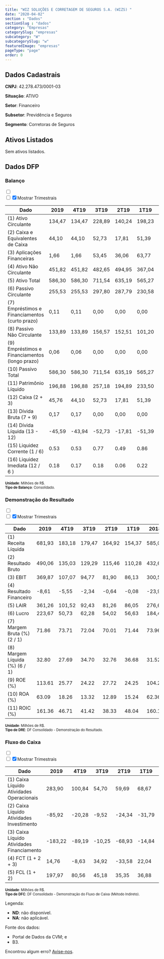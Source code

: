 ```yaml
---  
title: "WIZ SOLUÇÕES E CORRETAGEM DE SEGUROS S.A. (WIZS) "  
date: "2020-04-02"  
section : "Dados"  
sectionSlug : "dados"  
category: "Empresas"  
categorySlug: "empresas"  
subcategory: "W"  
subcategorySlug: "w"  
featuredImage: "empresas"  
pageType: "page"  
order: 0  
---
```



## Dados Cadastrais


**CNPJ**: 42.278.473/0001-03

**Situação**: ATIVO

**Setor**: Financeiro

**Subsetor**: Previdência e Seguros

**Segmento**: Corretoras de Seguros


## Ativos Listados


Sem ativos listados.




## Dados DFP

### Balanço
  
<input type='checkbox' class='toggleCommand' id='toggleBalanco' name='toggleBalanco'>  
<div class='filter-group-balanco'>  
<div class='check_button_balanco'>  
<label for='toggleBalanco'>  
<input type='checkbox' data-filter-col='trimBalanco'><input type='checkbox' data-filter-col='trimBalanco' checked><span>Mostrar Trimestrais</span>  
</label>  
</div>  
</div>  
<div class='overflow balancoTableWrapper'>  
<table class='balancoTable'>  
<thead>  
<tr>  
<th class='dataHeader fixedLeftColumn'>Dado</th>  
<th>2019</th>  
<th class='trimHeader' data-col='trimBalanco'>4T19</th>  
<th class='trimHeader' data-col='trimBalanco'>3T19</th>  
<th class='trimHeader' data-col='trimBalanco'>2T19</th>  
<th class='trimHeader' data-col='trimBalanco'>1T19</th>  
<th>2018</th>  
<th class='trimHeader' data-col='trimBalanco'>4T18</th>  
<th class='trimHeader' data-col='trimBalanco'>3T18</th>  
<th class='trimHeader' data-col='trimBalanco'>2T18</th>  
<th class='trimHeader' data-col='trimBalanco'>1T18</th>  
<th>2017</th>  
<th class='trimHeader' data-col='trimBalanco'>4T17</th>  
<th class='trimHeader' data-col='trimBalanco'>3T17</th>  
<th class='trimHeader' data-col='trimBalanco'>2T17</th>  
<th class='trimHeader' data-col='trimBalanco'>1T17</th>  
<th>2016</th>  
<th class='trimHeader' data-col='trimBalanco'>4T16</th>  
<th class='trimHeader' data-col='trimBalanco'>3T16</th>  
<th class='trimHeader' data-col='trimBalanco'>2T16</th>  
<th class='trimHeader' data-col='trimBalanco'>1T16</th>  
<th>2015</th>  
<th class='trimHeader' data-col='trimBalanco'>4T15</th>  
<th class='trimHeader' data-col='trimBalanco'>3T15</th>  
<th class='trimHeader' data-col='trimBalanco'>2T15</th>  
<th class='trimHeader' data-col='trimBalanco'>1T15</th>  
<th>2014</th>  
<th class='trimHeader' data-col='trimBalanco'>4T14</th>  
<th class='trimHeader' data-col='trimBalanco'>3T14</th>  
<th class='trimHeader' data-col='trimBalanco'>2T14</th>  
<th class='trimHeader' data-col='trimBalanco'>1T14</th>  
<th>2013</th>  
<th class='trimHeader' data-col='trimBalanco'>4T13</th>  
<th class='trimHeader' data-col='trimBalanco'>3T13</th>  
<th class='trimHeader' data-col='trimBalanco'>2T13</th>  
<th class='trimHeader' data-col='trimBalanco'>1T13</th>  
</tr>  
</thead>  
<tbody>  
<tr class='trContaAtivo'>  
<td class='leftAlignCell rowDescription fixedLeftColumn'>(1) Ativo Circulante</td>  
<td>134,47</td>  
<td data-col='trimBalanco' class='trimData'>134,47</td>  
<td data-col='trimBalanco' class='trimData'>228,89</td>  
<td data-col='trimBalanco' class='trimData'>140,24</td>  
<td data-col='trimBalanco' class='trimData'>198,23</td>  
<td>124,54</td>  
<td data-col='trimBalanco' class='trimData'>124,54</td>  
<td data-col='trimBalanco' class='trimData'>85,45</td>  
<td data-col='trimBalanco' class='trimData'>77,40</td>  
<td data-col='trimBalanco' class='trimData'>104,00</td>  
<td>79,93</td>  
<td data-col='trimBalanco' class='trimData'>79,93</td>  
<td data-col='trimBalanco' class='trimData'>95,90</td>  
<td data-col='trimBalanco' class='trimData'>88,59</td>  
<td data-col='trimBalanco' class='trimData'>180,89</td>  
<td>135,18</td>  
<td data-col='trimBalanco' class='trimData'>135,18</td>  
<td data-col='trimBalanco' class='trimData'>139,42</td>  
<td data-col='trimBalanco' class='trimData'>135,18</td>  
<td data-col='trimBalanco' class='trimData'>135,18</td>  
<td>125,34</td>  
<td data-col='trimBalanco' class='trimData'>125,34</td>  
<td data-col='trimBalanco' class='trimData'>133,92</td>  
<td data-col='trimBalanco' class='trimData'>108,31</td>  
<td data-col='trimBalanco' class='trimData'>131,65</td>  
<td>116,31</td>  
<td data-col='trimBalanco' class='trimData'>116,31</td>  
<td data-col='trimBalanco' class='trimData'>116,31</td>  
<td data-col='trimBalanco' class='trimData'>116,31</td>  
<td data-col='trimBalanco' class='trimData'>116,31</td>  
<td>150,15</td>  
<td data-col='trimBalanco' class='trimData'>150,15</td>  
<td data-col='trimBalanco' class='trimData'>ND</td>  
<td data-col='trimBalanco' class='trimData'>ND</td>  
<td data-col='trimBalanco' class='trimData'>ND</td>  
</tr>  
<tr class='trContaAtivo'>  
<td class='leftAlignCell rowDescription fixedLeftColumn'>(2) Caixa e Equivalentes de Caixa</td>  
<td>44,10</td>  
<td data-col='trimBalanco' class='trimData'>44,10</td>  
<td data-col='trimBalanco' class='trimData'>52,73</td>  
<td data-col='trimBalanco' class='trimData'>17,81</td>  
<td data-col='trimBalanco' class='trimData'>51,39</td>  
<td>29,35</td>  
<td data-col='trimBalanco' class='trimData'>29,35</td>  
<td data-col='trimBalanco' class='trimData'>7,06</td>  
<td data-col='trimBalanco' class='trimData'>0,41</td>  
<td data-col='trimBalanco' class='trimData'>0,78</td>  
<td>11,35</td>  
<td data-col='trimBalanco' class='trimData'>11,35</td>  
<td data-col='trimBalanco' class='trimData'>7,11</td>  
<td data-col='trimBalanco' class='trimData'>23,25</td>  
<td data-col='trimBalanco' class='trimData'>6,60</td>  
<td>16,64</td>  
<td data-col='trimBalanco' class='trimData'>16,64</td>  
<td data-col='trimBalanco' class='trimData'>29,73</td>  
<td data-col='trimBalanco' class='trimData'>16,64</td>  
<td data-col='trimBalanco' class='trimData'>16,64</td>  
<td>1,24</td>  
<td data-col='trimBalanco' class='trimData'>1,24</td>  
<td data-col='trimBalanco' class='trimData'>0,33</td>  
<td data-col='trimBalanco' class='trimData'>1,22</td>  
<td data-col='trimBalanco' class='trimData'>7,05</td>  
<td>8,72</td>  
<td data-col='trimBalanco' class='trimData'>8,72</td>  
<td data-col='trimBalanco' class='trimData'>8,72</td>  
<td data-col='trimBalanco' class='trimData'>8,72</td>  
<td data-col='trimBalanco' class='trimData'>8,72</td>  
<td>3,40</td>  
<td data-col='trimBalanco' class='trimData'>3,40</td>  
<td data-col='trimBalanco' class='trimData'>ND</td>  
<td data-col='trimBalanco' class='trimData'>ND</td>  
<td data-col='trimBalanco' class='trimData'>ND</td>  
</tr>  
<tr class='trContaAtivo'>  
<td class='leftAlignCell rowDescription fixedLeftColumn'>(3) Aplicações Financeiras</td>  
<td>1,66</td>  
<td data-col='trimBalanco' class='trimData'>1,66</td>  
<td data-col='trimBalanco' class='trimData'>53,45</td>  
<td data-col='trimBalanco' class='trimData'>36,06</td>  
<td data-col='trimBalanco' class='trimData'>63,77</td>  
<td>23,68</td>  
<td data-col='trimBalanco' class='trimData'>23,68</td>  
<td data-col='trimBalanco' class='trimData'>5,77</td>  
<td data-col='trimBalanco' class='trimData'>12,61</td>  
<td data-col='trimBalanco' class='trimData'>44,77</td>  
<td>18,51</td>  
<td data-col='trimBalanco' class='trimData'>18,51</td>  
<td data-col='trimBalanco' class='trimData'>37,05</td>  
<td data-col='trimBalanco' class='trimData'>15,33</td>  
<td data-col='trimBalanco' class='trimData'>139,28</td>  
<td>89,78</td>  
<td data-col='trimBalanco' class='trimData'>89,78</td>  
<td data-col='trimBalanco' class='trimData'>77,00</td>  
<td data-col='trimBalanco' class='trimData'>89,78</td>  
<td data-col='trimBalanco' class='trimData'>89,78</td>  
<td>99,88</td>  
<td data-col='trimBalanco' class='trimData'>99,88</td>  
<td data-col='trimBalanco' class='trimData'>103,55</td>  
<td data-col='trimBalanco' class='trimData'>82,14</td>  
<td data-col='trimBalanco' class='trimData'>105,26</td>  
<td>88,15</td>  
<td data-col='trimBalanco' class='trimData'>88,15</td>  
<td data-col='trimBalanco' class='trimData'>88,15</td>  
<td data-col='trimBalanco' class='trimData'>88,15</td>  
<td data-col='trimBalanco' class='trimData'>88,15</td>  
<td>135,38</td>  
<td data-col='trimBalanco' class='trimData'>135,38</td>  
<td data-col='trimBalanco' class='trimData'>ND</td>  
<td data-col='trimBalanco' class='trimData'>ND</td>  
<td data-col='trimBalanco' class='trimData'>ND</td>  
</tr>  
<tr class='trContaAtivo'>  
<td class='leftAlignCell rowDescription fixedLeftColumn'>(4) Ativo Não Circulante</td>  
<td>451,82</td>  
<td data-col='trimBalanco' class='trimData'>451,82</td>  
<td data-col='trimBalanco' class='trimData'>482,65</td>  
<td data-col='trimBalanco' class='trimData'>494,95</td>  
<td data-col='trimBalanco' class='trimData'>367,04</td>  
<td>357,49</td>  
<td data-col='trimBalanco' class='trimData'>357,49</td>  
<td data-col='trimBalanco' class='trimData'>530,82</td>  
<td data-col='trimBalanco' class='trimData'>528,79</td>  
<td data-col='trimBalanco' class='trimData'>534,83</td>  
<td>536,18</td>  
<td data-col='trimBalanco' class='trimData'>536,18</td>  
<td data-col='trimBalanco' class='trimData'>539,98</td>  
<td data-col='trimBalanco' class='trimData'>531,67</td>  
<td data-col='trimBalanco' class='trimData'>62,44</td>  
<td>63,83</td>  
<td data-col='trimBalanco' class='trimData'>63,83</td>  
<td data-col='trimBalanco' class='trimData'>62,84</td>  
<td data-col='trimBalanco' class='trimData'>63,83</td>  
<td data-col='trimBalanco' class='trimData'>63,83</td>  
<td>55,17</td>  
<td data-col='trimBalanco' class='trimData'>55,17</td>  
<td data-col='trimBalanco' class='trimData'>50,57</td>  
<td data-col='trimBalanco' class='trimData'>48,18</td>  
<td data-col='trimBalanco' class='trimData'>40,87</td>  
<td>40,87</td>  
<td data-col='trimBalanco' class='trimData'>40,87</td>  
<td data-col='trimBalanco' class='trimData'>40,87</td>  
<td data-col='trimBalanco' class='trimData'>40,87</td>  
<td data-col='trimBalanco' class='trimData'>40,87</td>  
<td>37,34</td>  
<td data-col='trimBalanco' class='trimData'>37,34</td>  
<td data-col='trimBalanco' class='trimData'>ND</td>  
<td data-col='trimBalanco' class='trimData'>ND</td>  
<td data-col='trimBalanco' class='trimData'>ND</td>  
</tr>  
<tr class='trContaAtivo'>  
<td class='leftAlignCell rowDescription fixedLeftColumn'>(5) Ativo Total</td>  
<td>586,30</td>  
<td data-col='trimBalanco' class='trimData'>586,30</td>  
<td data-col='trimBalanco' class='trimData'>711,54</td>  
<td data-col='trimBalanco' class='trimData'>635,19</td>  
<td data-col='trimBalanco' class='trimData'>565,27</td>  
<td>482,03</td>  
<td data-col='trimBalanco' class='trimData'>482,03</td>  
<td data-col='trimBalanco' class='trimData'>616,27</td>  
<td data-col='trimBalanco' class='trimData'>606,19</td>  
<td data-col='trimBalanco' class='trimData'>638,83</td>  
<td>616,11</td>  
<td data-col='trimBalanco' class='trimData'>616,11</td>  
<td data-col='trimBalanco' class='trimData'>635,88</td>  
<td data-col='trimBalanco' class='trimData'>620,26</td>  
<td data-col='trimBalanco' class='trimData'>243,33</td>  
<td>199,01</td>  
<td data-col='trimBalanco' class='trimData'>199,01</td>  
<td data-col='trimBalanco' class='trimData'>202,26</td>  
<td data-col='trimBalanco' class='trimData'>199,01</td>  
<td data-col='trimBalanco' class='trimData'>199,01</td>  
<td>180,52</td>  
<td data-col='trimBalanco' class='trimData'>180,52</td>  
<td data-col='trimBalanco' class='trimData'>184,49</td>  
<td data-col='trimBalanco' class='trimData'>156,49</td>  
<td data-col='trimBalanco' class='trimData'>172,52</td>  
<td>157,18</td>  
<td data-col='trimBalanco' class='trimData'>157,18</td>  
<td data-col='trimBalanco' class='trimData'>157,18</td>  
<td data-col='trimBalanco' class='trimData'>157,18</td>  
<td data-col='trimBalanco' class='trimData'>157,18</td>  
<td>187,48</td>  
<td data-col='trimBalanco' class='trimData'>187,48</td>  
<td data-col='trimBalanco' class='trimData'>ND</td>  
<td data-col='trimBalanco' class='trimData'>ND</td>  
<td data-col='trimBalanco' class='trimData'>ND</td>  
</tr>  
<tr class='trContaPassivo'>  
<td class='leftAlignCell rowDescription fixedLeftColumn'>(6) Passivo Circulante</td>  
<td>255,53</td>  
<td data-col='trimBalanco' class='trimData'>255,53</td>  
<td data-col='trimBalanco' class='trimData'>297,80</td>  
<td data-col='trimBalanco' class='trimData'>287,79</td>  
<td data-col='trimBalanco' class='trimData'>230,58</td>  
<td>205,98</td>  
<td data-col='trimBalanco' class='trimData'>205,98</td>  
<td data-col='trimBalanco' class='trimData'>140,77</td>  
<td data-col='trimBalanco' class='trimData'>192,97</td>  
<td data-col='trimBalanco' class='trimData'>139,52</td>  
<td>146,15</td>  
<td data-col='trimBalanco' class='trimData'>146,15</td>  
<td data-col='trimBalanco' class='trimData'>202,68</td>  
<td data-col='trimBalanco' class='trimData'>140,11</td>  
<td data-col='trimBalanco' class='trimData'>69,97</td>  
<td>67,51</td>  
<td data-col='trimBalanco' class='trimData'>67,51</td>  
<td data-col='trimBalanco' class='trimData'>69,26</td>  
<td data-col='trimBalanco' class='trimData'>67,51</td>  
<td data-col='trimBalanco' class='trimData'>67,51</td>  
<td>39,02</td>  
<td data-col='trimBalanco' class='trimData'>39,02</td>  
<td data-col='trimBalanco' class='trimData'>41,58</td>  
<td data-col='trimBalanco' class='trimData'>40,52</td>  
<td data-col='trimBalanco' class='trimData'>33,99</td>  
<td>31,74</td>  
<td data-col='trimBalanco' class='trimData'>31,73</td>  
<td data-col='trimBalanco' class='trimData'>31,73</td>  
<td data-col='trimBalanco' class='trimData'>31,73</td>  
<td data-col='trimBalanco' class='trimData'>31,73</td>  
<td>29,75</td>  
<td data-col='trimBalanco' class='trimData'>29,75</td>  
<td data-col='trimBalanco' class='trimData'>ND</td>  
<td data-col='trimBalanco' class='trimData'>ND</td>  
<td data-col='trimBalanco' class='trimData'>ND</td>  
</tr>  
<tr class='trContaPassivo'>  
<td class='leftAlignCell rowDescription fixedLeftColumn'>(7) Empréstimos e Financiamentos (curto prazo)</td>  
<td>0,11</td>  
<td data-col='trimBalanco' class='trimData'>0,11</td>  
<td data-col='trimBalanco' class='trimData'>0,00</td>  
<td data-col='trimBalanco' class='trimData'>0,00</td>  
<td data-col='trimBalanco' class='trimData'>0,00</td>  
<td>0,00</td>  
<td data-col='trimBalanco' class='trimData'>0,00</td>  
<td data-col='trimBalanco' class='trimData'>0,00</td>  
<td data-col='trimBalanco' class='trimData'>0,00</td>  
<td data-col='trimBalanco' class='trimData'>0,00</td>  
<td>0,00</td>  
<td data-col='trimBalanco' class='trimData'>0,00</td>  
<td data-col='trimBalanco' class='trimData'>0,04</td>  
<td data-col='trimBalanco' class='trimData'>0,00</td>  
<td data-col='trimBalanco' class='trimData'>0,41</td>  
<td>0,56</td>  
<td data-col='trimBalanco' class='trimData'>0,56</td>  
<td data-col='trimBalanco' class='trimData'>0,95</td>  
<td data-col='trimBalanco' class='trimData'>0,56</td>  
<td data-col='trimBalanco' class='trimData'>0,56</td>  
<td>0,84</td>  
<td data-col='trimBalanco' class='trimData'>0,84</td>  
<td data-col='trimBalanco' class='trimData'>0,19</td>  
<td data-col='trimBalanco' class='trimData'>0,27</td>  
<td data-col='trimBalanco' class='trimData'>0,30</td>  
<td>0,30</td>  
<td data-col='trimBalanco' class='trimData'>0,30</td>  
<td data-col='trimBalanco' class='trimData'>0,30</td>  
<td data-col='trimBalanco' class='trimData'>0,30</td>  
<td data-col='trimBalanco' class='trimData'>0,30</td>  
<td>0,30</td>  
<td data-col='trimBalanco' class='trimData'>0,30</td>  
<td data-col='trimBalanco' class='trimData'>ND</td>  
<td data-col='trimBalanco' class='trimData'>ND</td>  
<td data-col='trimBalanco' class='trimData'>ND</td>  
</tr>  
<tr class='trContaPassivo'>  
<td class='leftAlignCell rowDescription fixedLeftColumn'>(8) Passivo Não Circulante</td>  
<td>133,89</td>  
<td data-col='trimBalanco' class='trimData'>133,89</td>  
<td data-col='trimBalanco' class='trimData'>156,57</td>  
<td data-col='trimBalanco' class='trimData'>152,51</td>  
<td data-col='trimBalanco' class='trimData'>101,20</td>  
<td>99,19</td>  
<td data-col='trimBalanco' class='trimData'>99,19</td>  
<td data-col='trimBalanco' class='trimData'>257,37</td>  
<td data-col='trimBalanco' class='trimData'>247,94</td>  
<td data-col='trimBalanco' class='trimData'>300,18</td>  
<td>302,87</td>  
<td data-col='trimBalanco' class='trimData'>302,87</td>  
<td data-col='trimBalanco' class='trimData'>295,18</td>  
<td data-col='trimBalanco' class='trimData'>347,84</td>  
<td data-col='trimBalanco' class='trimData'>3,76</td>  
<td>9,38</td>  
<td data-col='trimBalanco' class='trimData'>9,38</td>  
<td data-col='trimBalanco' class='trimData'>8,73</td>  
<td data-col='trimBalanco' class='trimData'>9,38</td>  
<td data-col='trimBalanco' class='trimData'>9,38</td>  
<td>24,87</td>  
<td data-col='trimBalanco' class='trimData'>24,87</td>  
<td data-col='trimBalanco' class='trimData'>24,17</td>  
<td data-col='trimBalanco' class='trimData'>24,15</td>  
<td data-col='trimBalanco' class='trimData'>24,39</td>  
<td>26,51</td>  
<td data-col='trimBalanco' class='trimData'>26,52</td>  
<td data-col='trimBalanco' class='trimData'>26,52</td>  
<td data-col='trimBalanco' class='trimData'>26,52</td>  
<td data-col='trimBalanco' class='trimData'>26,52</td>  
<td>25,41</td>  
<td data-col='trimBalanco' class='trimData'>25,41</td>  
<td data-col='trimBalanco' class='trimData'>ND</td>  
<td data-col='trimBalanco' class='trimData'>ND</td>  
<td data-col='trimBalanco' class='trimData'>ND</td>  
</tr>  
<tr class='trContaPassivo'>  
<td class='leftAlignCell rowDescription fixedLeftColumn'>(9) Empréstimos e Financiamentos (longo prazo)</td>  
<td>0,06</td>  
<td data-col='trimBalanco' class='trimData'>0,06</td>  
<td data-col='trimBalanco' class='trimData'>0,00</td>  
<td data-col='trimBalanco' class='trimData'>0,00</td>  
<td data-col='trimBalanco' class='trimData'>0,00</td>  
<td>0,00</td>  
<td data-col='trimBalanco' class='trimData'>0,00</td>  
<td data-col='trimBalanco' class='trimData'>0,00</td>  
<td data-col='trimBalanco' class='trimData'>0,00</td>  
<td data-col='trimBalanco' class='trimData'>0,00</td>  
<td>0,00</td>  
<td data-col='trimBalanco' class='trimData'>0,00</td>  
<td data-col='trimBalanco' class='trimData'>0,00</td>  
<td data-col='trimBalanco' class='trimData'>0,00</td>  
<td data-col='trimBalanco' class='trimData'>0,56</td>  
<td>0,00</td>  
<td data-col='trimBalanco' class='trimData'>0,00</td>  
<td data-col='trimBalanco' class='trimData'>0,00</td>  
<td data-col='trimBalanco' class='trimData'>0,00</td>  
<td data-col='trimBalanco' class='trimData'>0,00</td>  
<td>0,49</td>  
<td data-col='trimBalanco' class='trimData'>0,49</td>  
<td data-col='trimBalanco' class='trimData'>0,00</td>  
<td data-col='trimBalanco' class='trimData'>0,00</td>  
<td data-col='trimBalanco' class='trimData'>0,00</td>  
<td>0,07</td>  
<td data-col='trimBalanco' class='trimData'>0,07</td>  
<td data-col='trimBalanco' class='trimData'>0,07</td>  
<td data-col='trimBalanco' class='trimData'>0,07</td>  
<td data-col='trimBalanco' class='trimData'>0,07</td>  
<td>0,50</td>  
<td data-col='trimBalanco' class='trimData'>0,50</td>  
<td data-col='trimBalanco' class='trimData'>ND</td>  
<td data-col='trimBalanco' class='trimData'>ND</td>  
<td data-col='trimBalanco' class='trimData'>ND</td>  
</tr>  
<tr class='trContaPassivo'>  
<td class='leftAlignCell rowDescription fixedLeftColumn'>(10) Passivo Total</td>  
<td>586,30</td>  
<td data-col='trimBalanco' class='trimData'>586,30</td>  
<td data-col='trimBalanco' class='trimData'>711,54</td>  
<td data-col='trimBalanco' class='trimData'>635,19</td>  
<td data-col='trimBalanco' class='trimData'>565,27</td>  
<td>482,03</td>  
<td data-col='trimBalanco' class='trimData'>482,03</td>  
<td data-col='trimBalanco' class='trimData'>616,27</td>  
<td data-col='trimBalanco' class='trimData'>606,19</td>  
<td data-col='trimBalanco' class='trimData'>638,83</td>  
<td>616,11</td>  
<td data-col='trimBalanco' class='trimData'>616,11</td>  
<td data-col='trimBalanco' class='trimData'>635,88</td>  
<td data-col='trimBalanco' class='trimData'>620,26</td>  
<td data-col='trimBalanco' class='trimData'>243,33</td>  
<td>199,01</td>  
<td data-col='trimBalanco' class='trimData'>199,01</td>  
<td data-col='trimBalanco' class='trimData'>202,26</td>  
<td data-col='trimBalanco' class='trimData'>199,01</td>  
<td data-col='trimBalanco' class='trimData'>199,01</td>  
<td>180,52</td>  
<td data-col='trimBalanco' class='trimData'>180,52</td>  
<td data-col='trimBalanco' class='trimData'>184,49</td>  
<td data-col='trimBalanco' class='trimData'>156,49</td>  
<td data-col='trimBalanco' class='trimData'>172,52</td>  
<td>157,18</td>  
<td data-col='trimBalanco' class='trimData'>157,18</td>  
<td data-col='trimBalanco' class='trimData'>157,18</td>  
<td data-col='trimBalanco' class='trimData'>157,18</td>  
<td data-col='trimBalanco' class='trimData'>157,18</td>  
<td>187,48</td>  
<td data-col='trimBalanco' class='trimData'>187,48</td>  
<td data-col='trimBalanco' class='trimData'>ND</td>  
<td data-col='trimBalanco' class='trimData'>ND</td>  
<td data-col='trimBalanco' class='trimData'>ND</td>  
</tr>  
<tr class='trContaPassivo'>  
<td class='leftAlignCell rowDescription fixedLeftColumn'>(11) Patrimônio Líquido</td>  
<td>196,88</td>  
<td data-col='trimBalanco' class='trimData'>196,88</td>  
<td data-col='trimBalanco' class='trimData'>257,18</td>  
<td data-col='trimBalanco' class='trimData'>194,89</td>  
<td data-col='trimBalanco' class='trimData'>233,50</td>  
<td>176,87</td>  
<td data-col='trimBalanco' class='trimData'>176,87</td>  
<td data-col='trimBalanco' class='trimData'>218,13</td>  
<td data-col='trimBalanco' class='trimData'>165,28</td>  
<td data-col='trimBalanco' class='trimData'>199,12</td>  
<td>167,09</td>  
<td data-col='trimBalanco' class='trimData'>167,09</td>  
<td data-col='trimBalanco' class='trimData'>138,02</td>  
<td data-col='trimBalanco' class='trimData'>132,31</td>  
<td data-col='trimBalanco' class='trimData'>169,60</td>  
<td>122,12</td>  
<td data-col='trimBalanco' class='trimData'>122,12</td>  
<td data-col='trimBalanco' class='trimData'>124,28</td>  
<td data-col='trimBalanco' class='trimData'>122,12</td>  
<td data-col='trimBalanco' class='trimData'>122,12</td>  
<td>116,62</td>  
<td data-col='trimBalanco' class='trimData'>116,62</td>  
<td data-col='trimBalanco' class='trimData'>118,74</td>  
<td data-col='trimBalanco' class='trimData'>91,82</td>  
<td data-col='trimBalanco' class='trimData'>114,14</td>  
<td>98,93</td>  
<td data-col='trimBalanco' class='trimData'>98,93</td>  
<td data-col='trimBalanco' class='trimData'>98,93</td>  
<td data-col='trimBalanco' class='trimData'>98,93</td>  
<td data-col='trimBalanco' class='trimData'>98,93</td>  
<td>132,32</td>  
<td data-col='trimBalanco' class='trimData'>132,32</td>  
<td data-col='trimBalanco' class='trimData'>ND</td>  
<td data-col='trimBalanco' class='trimData'>ND</td>  
<td data-col='trimBalanco' class='trimData'>ND</td>  
</tr>  
<tr>  
<td class='leftAlignCell rowDescription fixedLeftColumn'>(12) Caixa (2 + 3)</td>  
<td class='positiveNumber'>45,76</td>  
<td class='positiveNumber trimData' data-col='trimBalanco'>44,10</td>  
<td class='positiveNumber trimData' data-col='trimBalanco'>52,73</td>  
<td class='positiveNumber trimData' data-col='trimBalanco'>17,81</td>  
<td class='positiveNumber trimData' data-col='trimBalanco'>51,39</td>  
<td class='positiveNumber'>53,02</td>  
<td class='positiveNumber trimData' data-col='trimBalanco'>29,35</td>  
<td class='positiveNumber trimData' data-col='trimBalanco'>7,06</td>  
<td class='positiveNumber trimData' data-col='trimBalanco'>0,41</td>  
<td class='positiveNumber trimData' data-col='trimBalanco'>0,78</td>  
<td class='positiveNumber'>29,86</td>  
<td class='positiveNumber trimData' data-col='trimBalanco'>11,35</td>  
<td class='positiveNumber trimData' data-col='trimBalanco'>7,11</td>  
<td class='positiveNumber trimData' data-col='trimBalanco'>23,25</td>  
<td class='positiveNumber trimData' data-col='trimBalanco'>6,60</td>  
<td class='positiveNumber'>106,42</td>  
<td class='positiveNumber trimData' data-col='trimBalanco'>16,64</td>  
<td class='positiveNumber trimData' data-col='trimBalanco'>29,73</td>  
<td class='positiveNumber trimData' data-col='trimBalanco'>16,64</td>  
<td class='positiveNumber trimData' data-col='trimBalanco'>16,64</td>  
<td class='positiveNumber'>101,12</td>  
<td class='positiveNumber trimData' data-col='trimBalanco'>1,24</td>  
<td class='positiveNumber trimData' data-col='trimBalanco'>0,33</td>  
<td class='positiveNumber trimData' data-col='trimBalanco'>1,22</td>  
<td class='positiveNumber trimData' data-col='trimBalanco'>7,05</td>  
<td class='positiveNumber'>96,87</td>  
<td class='positiveNumber trimData' data-col='trimBalanco'>8,72</td>  
<td class='positiveNumber trimData' data-col='trimBalanco'>8,72</td>  
<td class='positiveNumber trimData' data-col='trimBalanco'>8,72</td>  
<td class='positiveNumber trimData' data-col='trimBalanco'>8,72</td>  
<td class='positiveNumber'>138,78</td>  
<td class='positiveNumber trimData' data-col='trimBalanco'>3,40</td>  
<td data-col='trimBalanco' class='trimData'>ND</td>  
<td data-col='trimBalanco' class='trimData'>ND</td>  
<td data-col='trimBalanco' class='trimData'>ND</td>  
</tr>  
<tr class='trDividaBruta'>  
<td class='leftAlignCell rowDescription fixedLeftColumn'>(13) Dívida Bruta (7 + 9)</td>  
<td class='negativeNumber'>0,17</td>  
<td class='negativeNumber trimData' data-col='trimBalanco'>0,17</td>  
<td class='positiveNumber trimData' data-col='trimBalanco'>0,00</td>  
<td class='positiveNumber trimData' data-col='trimBalanco'>0,00</td>  
<td class='positiveNumber trimData' data-col='trimBalanco'>0,00</td>  
<td class='positiveNumber'>0,00</td>  
<td class='positiveNumber trimData' data-col='trimBalanco'>0,00</td>  
<td class='positiveNumber trimData' data-col='trimBalanco'>0,00</td>  
<td class='positiveNumber trimData' data-col='trimBalanco'>0,00</td>  
<td class='positiveNumber trimData' data-col='trimBalanco'>0,00</td>  
<td class='positiveNumber'>0,00</td>  
<td class='positiveNumber trimData' data-col='trimBalanco'>0,00</td>  
<td class='negativeNumber trimData' data-col='trimBalanco'>0,04</td>  
<td class='positiveNumber trimData' data-col='trimBalanco'>0,00</td>  
<td class='negativeNumber trimData' data-col='trimBalanco'>0,96</td>  
<td class='negativeNumber'>0,56</td>  
<td class='negativeNumber trimData' data-col='trimBalanco'>0,56</td>  
<td class='negativeNumber trimData' data-col='trimBalanco'>0,95</td>  
<td class='negativeNumber trimData' data-col='trimBalanco'>0,56</td>  
<td class='negativeNumber trimData' data-col='trimBalanco'>0,56</td>  
<td class='negativeNumber'>1,33</td>  
<td class='negativeNumber trimData' data-col='trimBalanco'>1,33</td>  
<td class='negativeNumber trimData' data-col='trimBalanco'>0,19</td>  
<td class='negativeNumber trimData' data-col='trimBalanco'>0,27</td>  
<td class='negativeNumber trimData' data-col='trimBalanco'>0,30</td>  
<td class='negativeNumber'>0,38</td>  
<td class='negativeNumber trimData' data-col='trimBalanco'>0,38</td>  
<td class='negativeNumber trimData' data-col='trimBalanco'>0,38</td>  
<td class='negativeNumber trimData' data-col='trimBalanco'>0,38</td>  
<td class='negativeNumber trimData' data-col='trimBalanco'>0,38</td>  
<td class='negativeNumber'>0,80</td>  
<td class='negativeNumber trimData' data-col='trimBalanco'>0,80</td>  
<td data-col='trimBalanco' class='trimData'>ND</td>  
<td data-col='trimBalanco' class='trimData'>ND</td>  
<td data-col='trimBalanco' class='trimData'>ND</td>  
</tr>  
<tr>  
<td class='leftAlignCell rowDescription fixedLeftColumn'>(14) Dívida Líquida  (13 - 12)</td>  
<td class='positiveNumber'>-45,59</td>  
<td class='positiveNumber trimData' data-col='trimBalanco'>-43,94</td>  
<td class='positiveNumber trimData' data-col='trimBalanco'>-52,73</td>  
<td class='positiveNumber trimData' data-col='trimBalanco'>-17,81</td>  
<td class='positiveNumber trimData' data-col='trimBalanco'>-51,39</td>  
<td class='positiveNumber'>-53,02</td>  
<td class='positiveNumber trimData' data-col='trimBalanco'>-29,35</td>  
<td class='positiveNumber trimData' data-col='trimBalanco'>-7,06</td>  
<td class='positiveNumber trimData' data-col='trimBalanco'>-0,41</td>  
<td class='positiveNumber trimData' data-col='trimBalanco'>-0,78</td>  
<td class='positiveNumber'>-29,86</td>  
<td class='positiveNumber trimData' data-col='trimBalanco'>-11,35</td>  
<td class='positiveNumber trimData' data-col='trimBalanco'>-7,06</td>  
<td class='positiveNumber trimData' data-col='trimBalanco'>-23,25</td>  
<td class='positiveNumber trimData' data-col='trimBalanco'>-5,64</td>  
<td class='positiveNumber'>-105,86</td>  
<td class='positiveNumber trimData' data-col='trimBalanco'>-16,09</td>  
<td class='positiveNumber trimData' data-col='trimBalanco'>-28,78</td>  
<td class='positiveNumber trimData' data-col='trimBalanco'>-16,09</td>  
<td class='positiveNumber trimData' data-col='trimBalanco'>-16,09</td>  
<td class='positiveNumber'>-99,79</td>  
<td class='negativeNumber trimData' data-col='trimBalanco'>0,09</td>  
<td class='positiveNumber trimData' data-col='trimBalanco'>-0,15</td>  
<td class='positiveNumber trimData' data-col='trimBalanco'>-0,95</td>  
<td class='positiveNumber trimData' data-col='trimBalanco'>-6,75</td>  
<td class='positiveNumber'>-96,49</td>  
<td class='positiveNumber trimData' data-col='trimBalanco'>-8,35</td>  
<td class='positiveNumber trimData' data-col='trimBalanco'>-8,35</td>  
<td class='positiveNumber trimData' data-col='trimBalanco'>-8,35</td>  
<td class='positiveNumber trimData' data-col='trimBalanco'>-8,35</td>  
<td class='positiveNumber'>-137,97</td>  
<td class='positiveNumber trimData' data-col='trimBalanco'>-2,59</td>  
<td data-col='trimBalanco' class='trimData'>ND</td>  
<td data-col='trimBalanco' class='trimData'>ND</td>  
<td data-col='trimBalanco' class='trimData'>ND</td>  
</tr>  
<tr>  
<td class='leftAlignCell rowDescription fixedLeftColumn'>(15) Liquidez Corrente (1 / 6)</td>  
<td>0.53</td>  
<td data-col='trimBalanco' class='trimData'>0.53</td>  
<td data-col='trimBalanco' class='trimData'>0.77</td>  
<td data-col='trimBalanco' class='trimData'>0.49</td>  
<td data-col='trimBalanco' class='trimData'>0.86</td>  
<td>0.60</td>  
<td data-col='trimBalanco' class='trimData'>0.60</td>  
<td data-col='trimBalanco' class='trimData'>0.61</td>  
<td data-col='trimBalanco' class='trimData'>0.40</td>  
<td data-col='trimBalanco' class='trimData'>0.75</td>  
<td>0.55</td>  
<td data-col='trimBalanco' class='trimData'>0.55</td>  
<td data-col='trimBalanco' class='trimData'>0.47</td>  
<td data-col='trimBalanco' class='trimData'>0.63</td>  
<td data-col='trimBalanco' class='trimData'>2.59</td>  
<td>2.00</td>  
<td data-col='trimBalanco' class='trimData'>2.00</td>  
<td data-col='trimBalanco' class='trimData'>2.01</td>  
<td data-col='trimBalanco' class='trimData'>2.00</td>  
<td data-col='trimBalanco' class='trimData'>2.00</td>  
<td>3.21</td>  
<td data-col='trimBalanco' class='trimData'>3.21</td>  
<td data-col='trimBalanco' class='trimData'>3.22</td>  
<td data-col='trimBalanco' class='trimData'>2.67</td>  
<td data-col='trimBalanco' class='trimData'>3.87</td>  
<td>3.66</td>  
<td data-col='trimBalanco' class='trimData'>3.66</td>  
<td data-col='trimBalanco' class='trimData'>3.66</td>  
<td data-col='trimBalanco' class='trimData'>3.66</td>  
<td data-col='trimBalanco' class='trimData'>3.66</td>  
<td>5.05</td>  
<td data-col='trimBalanco' class='trimData'>5.05</td>  
<td data-col='trimBalanco' class='trimData'>ND</td>  
<td data-col='trimBalanco' class='trimData'>ND</td>  
<td data-col='trimBalanco' class='trimData'>ND</td>  
</tr>  
<tr>  
<td class='leftAlignCell rowDescription fixedLeftColumn'>(16) Liquidez Imediata  (12 / 6 )</td>  
<td>0.18</td>  
<td data-col='trimBalanco' class='trimData'>0.17</td>  
<td data-col='trimBalanco' class='trimData'>0.18</td>  
<td data-col='trimBalanco' class='trimData'>0.06</td>  
<td data-col='trimBalanco' class='trimData'>0.22</td>  
<td>0.26</td>  
<td data-col='trimBalanco' class='trimData'>0.14</td>  
<td data-col='trimBalanco' class='trimData'>0.05</td>  
<td data-col='trimBalanco' class='trimData'>0.00</td>  
<td data-col='trimBalanco' class='trimData'>0.01</td>  
<td>0.20</td>  
<td data-col='trimBalanco' class='trimData'>0.08</td>  
<td data-col='trimBalanco' class='trimData'>0.04</td>  
<td data-col='trimBalanco' class='trimData'>0.17</td>  
<td data-col='trimBalanco' class='trimData'>0.09</td>  
<td>1.58</td>  
<td data-col='trimBalanco' class='trimData'>0.25</td>  
<td data-col='trimBalanco' class='trimData'>0.43</td>  
<td data-col='trimBalanco' class='trimData'>0.25</td>  
<td data-col='trimBalanco' class='trimData'>0.25</td>  
<td>2.59</td>  
<td data-col='trimBalanco' class='trimData'>0.03</td>  
<td data-col='trimBalanco' class='trimData'>0.01</td>  
<td data-col='trimBalanco' class='trimData'>0.03</td>  
<td data-col='trimBalanco' class='trimData'>0.21</td>  
<td>3.05</td>  
<td data-col='trimBalanco' class='trimData'>0.27</td>  
<td data-col='trimBalanco' class='trimData'>0.27</td>  
<td data-col='trimBalanco' class='trimData'>0.27</td>  
<td data-col='trimBalanco' class='trimData'>0.27</td>  
<td>4.67</td>  
<td data-col='trimBalanco' class='trimData'>0.11</td>  
<td data-col='trimBalanco' class='trimData'>ND</td>  
<td data-col='trimBalanco' class='trimData'>ND</td>  
<td data-col='trimBalanco' class='trimData'>ND</td>  
</tr>  
</tbody>  
</table>  
</div>  
<p style='font-size:0.7rem; margin:0px;'><strong>Unidade</strong>: Milhões de R$.</p>  
<p style='font-size:0.7rem; margin:0px;'><strong>Tipo de Balanço</strong>: Consolidado.</p>


### Demonstração do Resultado
  
<input type='checkbox' class='toggleCommand' id='toggleDRE' name='toggleDRE'>  
<div class='filter-group-dre'>  
<div class='check_button_dre'>  
<label for='toggleDRE'>  
<input type='checkbox' data-filter-col='trimDRE'><input type='checkbox' data-filter-col='trimDRE' checked><span>Mostrar Trimestrais</span>  
</label>  
</div>  
</div>  
<div class='overflow balancoTableWrapper'>  
<table class='balancoTable'>  
<thead>  
<tr>  
<th class='dataHeader fixedLeftColumn'>Dado</th>  
<th>2019</th>  
<th class='trimHeader' data-col='trimDRE'>4T19</th>  
<th class='trimHeader' data-col='trimDRE'>3T19</th>  
<th class='trimHeader' data-col='trimDRE'>2T19</th>  
<th class='trimHeader' data-col='trimDRE'>1T19</th>  
<th>2018</th>  
<th class='trimHeader' data-col='trimDRE'>4T18</th>  
<th class='trimHeader' data-col='trimDRE'>3T18</th>  
<th class='trimHeader' data-col='trimDRE'>2T18</th>  
<th class='trimHeader' data-col='trimDRE'>1T18</th>  
<th>2017</th>  
<th class='trimHeader' data-col='trimDRE'>4T17</th>  
<th class='trimHeader' data-col='trimDRE'>3T17</th>  
<th class='trimHeader' data-col='trimDRE'>2T17</th>  
<th class='trimHeader' data-col='trimDRE'>1T17</th>  
<th>2016</th>  
<th class='trimHeader' data-col='trimDRE'>4T16</th>  
<th class='trimHeader' data-col='trimDRE'>3T16</th>  
<th class='trimHeader' data-col='trimDRE'>2T16</th>  
<th class='trimHeader' data-col='trimDRE'>1T16</th>  
<th>2015</th>  
<th class='trimHeader' data-col='trimDRE'>4T15</th>  
<th class='trimHeader' data-col='trimDRE'>3T15</th>  
<th class='trimHeader' data-col='trimDRE'>2T15</th>  
<th class='trimHeader' data-col='trimDRE'>1T15</th>  
<th>2014</th>  
<th class='trimHeader' data-col='trimDRE'>4T14</th>  
<th class='trimHeader' data-col='trimDRE'>3T14</th>  
<th class='trimHeader' data-col='trimDRE'>2T14</th>  
<th class='trimHeader' data-col='trimDRE'>1T14</th>  
<th>2013</th>  
<th class='trimHeader' data-col='trimDRE'>4T13</th>  
<th class='trimHeader' data-col='trimDRE'>3T13</th>  
<th class='trimHeader' data-col='trimDRE'>2T13</th>  
<th class='trimHeader' data-col='trimDRE'>1T13</th>  
</tr>  
</thead>  
<tbody>  
<tr class='trDRE'>  
<td class='leftAlignCell rowDescription fixedLeftColumn'>(1) Receita Líquida</td>  
<td>681,93</td>  
<td data-col='trimDRE' class='trimData' >183,18</td>  
<td data-col='trimDRE' class='trimData' >179,47</td>  
<td data-col='trimDRE' class='trimData' >164,92</td>  
<td data-col='trimDRE' class='trimData' >154,37</td>  
<td>585,00</td>  
<td data-col='trimDRE' class='trimData' >154,17</td>  
<td data-col='trimDRE' class='trimData' >151,60</td>  
<td data-col='trimDRE' class='trimData' >146,15</td>  
<td data-col='trimDRE' class='trimData' >133,08</td>  
<td>529,73</td>  
<td data-col='trimDRE' class='trimData' >134,29</td>  
<td data-col='trimDRE' class='trimData' >141,32</td>  
<td data-col='trimDRE' class='trimData' >131,63</td>  
<td data-col='trimDRE' class='trimData' >122,49</td>  
<td>403,75</td>  
<td data-col='trimDRE' class='trimData' >109,81</td>  
<td data-col='trimDRE' class='trimData' >102,75</td>  
<td data-col='trimDRE' class='trimData' >98,38</td>  
<td data-col='trimDRE' class='trimData' >92,81</td>  
<td>363,80</td>  
<td data-col='trimDRE' class='trimData' >88,94</td>  
<td data-col='trimDRE' class='trimData' >94,58</td>  
<td data-col='trimDRE' class='trimData' >95,29</td>  
<td data-col='trimDRE' class='trimData' >84,99</td>  
<td>274,38</td>  
<td data-col='trimDRE' class='trimData' >84,00</td>  
<td data-col='trimDRE' class='trimData' >71,70</td>  
<td data-col='trimDRE' class='trimData' >63,01</td>  
<td data-col='trimDRE' class='trimData' >55,68</td>  
<td>214,24</td>  
<td data-col='trimDRE' class='trimData' >214,24</td>  
<td data-col='trimDRE' class='trimData'>ND</td>  
<td data-col='trimDRE' class='trimData'>ND</td>  
<td data-col='trimDRE' class='trimData'>ND</td>  
</tr>  
<tr class='trDRE'>  
<td class='leftAlignCell rowDescription fixedLeftColumn'>(2) Resultado Bruto</td>  
<td class='positiveNumberGreen'>490,06</td>  
<td data-col='trimDRE' class='trimData positiveNumberGreen' >135,03</td>  
<td data-col='trimDRE' class='trimData positiveNumberGreen' >129,29</td>  
<td data-col='trimDRE' class='trimData positiveNumberGreen' >115,46</td>  
<td data-col='trimDRE' class='trimData positiveNumberGreen' >110,28</td>  
<td class='positiveNumberGreen'>432,66</td>  
<td data-col='trimDRE' class='trimData positiveNumberGreen' >114,04</td>  
<td data-col='trimDRE' class='trimData positiveNumberGreen' >111,79</td>  
<td data-col='trimDRE' class='trimData positiveNumberGreen' >109,07</td>  
<td data-col='trimDRE' class='trimData positiveNumberGreen' >97,77</td>  
<td class='positiveNumberGreen'>386,51</td>  
<td data-col='trimDRE' class='trimData positiveNumberGreen' >93,01</td>  
<td data-col='trimDRE' class='trimData positiveNumberGreen' >103,62</td>  
<td data-col='trimDRE' class='trimData positiveNumberGreen' >100,28</td>  
<td data-col='trimDRE' class='trimData positiveNumberGreen' >89,59</td>  
<td class='positiveNumberGreen'>275,40</td>  
<td data-col='trimDRE' class='trimData positiveNumberGreen' >76,19</td>  
<td data-col='trimDRE' class='trimData positiveNumberGreen' >70,72</td>  
<td data-col='trimDRE' class='trimData positiveNumberGreen' >67,15</td>  
<td data-col='trimDRE' class='trimData positiveNumberGreen' >61,33</td>  
<td class='positiveNumberGreen'>245,36</td>  
<td data-col='trimDRE' class='trimData positiveNumberGreen' >57,27</td>  
<td data-col='trimDRE' class='trimData positiveNumberGreen' >64,72</td>  
<td data-col='trimDRE' class='trimData positiveNumberGreen' >66,64</td>  
<td data-col='trimDRE' class='trimData positiveNumberGreen' >56,73</td>  
<td class='positiveNumberGreen'>176,01</td>  
<td data-col='trimDRE' class='trimData positiveNumberGreen' >56,00</td>  
<td data-col='trimDRE' class='trimData positiveNumberGreen' >47,31</td>  
<td data-col='trimDRE' class='trimData positiveNumberGreen' >39,50</td>  
<td data-col='trimDRE' class='trimData positiveNumberGreen' >33,20</td>  
<td class='positiveNumberGreen'>134,72</td>  
<td data-col='trimDRE' class='trimData positiveNumberGreen' >134,72</td>  
<td data-col='trimDRE' class='trimData'>ND</td>  
<td data-col='trimDRE' class='trimData'>ND</td>  
<td data-col='trimDRE' class='trimData'>ND</td>  
</tr>  
<tr class='trDRE'>  
<td class='leftAlignCell rowDescription fixedLeftColumn'>(3) EBIT</td>  
<td class='positiveNumberGreen'>369,87</td>  
<td data-col='trimDRE' class='trimData positiveNumberGreen' >107,07</td>  
<td data-col='trimDRE' class='trimData positiveNumberGreen' >94,77</td>  
<td data-col='trimDRE' class='trimData positiveNumberGreen' >81,90</td>  
<td data-col='trimDRE' class='trimData positiveNumberGreen' >86,13</td>  
<td class='positiveNumberGreen'>300,59</td>  
<td data-col='trimDRE' class='trimData positiveNumberGreen' >92,86</td>  
<td data-col='trimDRE' class='trimData positiveNumberGreen' >81,28</td>  
<td data-col='trimDRE' class='trimData positiveNumberGreen' >73,81</td>  
<td data-col='trimDRE' class='trimData positiveNumberGreen' >52,65</td>  
<td class='positiveNumberGreen'>246,88</td>  
<td data-col='trimDRE' class='trimData positiveNumberGreen' >47,65</td>  
<td data-col='trimDRE' class='trimData positiveNumberGreen' >76,38</td>  
<td data-col='trimDRE' class='trimData positiveNumberGreen' >56,63</td>  
<td data-col='trimDRE' class='trimData positiveNumberGreen' >66,22</td>  
<td class='positiveNumberGreen'>205,02</td>  
<td data-col='trimDRE' class='trimData positiveNumberGreen' >49,73</td>  
<td data-col='trimDRE' class='trimData positiveNumberGreen' >54,28</td>  
<td data-col='trimDRE' class='trimData positiveNumberGreen' >53,36</td>  
<td data-col='trimDRE' class='trimData positiveNumberGreen' >47,65</td>  
<td class='positiveNumberGreen'>153,62</td>  
<td data-col='trimDRE' class='trimData positiveNumberGreen' >43,03</td>  
<td data-col='trimDRE' class='trimData positiveNumberGreen' >47,79</td>  
<td data-col='trimDRE' class='trimData positiveNumberGreen' >19,82</td>  
<td data-col='trimDRE' class='trimData positiveNumberGreen' >42,97</td>  
<td class='positiveNumberGreen'>118,31</td>  
<td data-col='trimDRE' class='trimData positiveNumberGreen' >34,20</td>  
<td data-col='trimDRE' class='trimData positiveNumberGreen' >35,15</td>  
<td data-col='trimDRE' class='trimData positiveNumberGreen' >27,34</td>  
<td data-col='trimDRE' class='trimData positiveNumberGreen' >21,62</td>  
<td class='positiveNumberGreen'>89,60</td>  
<td data-col='trimDRE' class='trimData positiveNumberGreen' >89,60</td>  
<td data-col='trimDRE' class='trimData'>ND</td>  
<td data-col='trimDRE' class='trimData'>ND</td>  
<td data-col='trimDRE' class='trimData'>ND</td>  
</tr>  
<tr class='trDRE'>  
<td class='leftAlignCell rowDescription fixedLeftColumn'>(4) Resultado Financeiro</td>  
<td class='negativeNumber'>-8,61</td>  
<td data-col='trimDRE' class='trimData negativeNumber' >-5,55</td>  
<td data-col='trimDRE' class='trimData negativeNumber' >-2,34</td>  
<td data-col='trimDRE' class='trimData negativeNumber' >-0,64</td>  
<td data-col='trimDRE' class='trimData negativeNumber' >-0,08</td>  
<td class='negativeNumber'>-23,91</td>  
<td data-col='trimDRE' class='trimData negativeNumber' >-16,26</td>  
<td data-col='trimDRE' class='trimData negativeNumber' >-2,60</td>  
<td data-col='trimDRE' class='trimData negativeNumber' >-2,71</td>  
<td data-col='trimDRE' class='trimData negativeNumber' >-2,35</td>  
<td class='positiveNumberGreen'>4,23</td>  
<td data-col='trimDRE' class='trimData negativeNumber' >-1,40</td>  
<td data-col='trimDRE' class='trimData negativeNumber' >-1,47</td>  
<td data-col='trimDRE' class='trimData positiveNumberGreen' >2,20</td>  
<td data-col='trimDRE' class='trimData positiveNumberGreen' >4,90</td>  
<td class='positiveNumberGreen'>17,45</td>  
<td data-col='trimDRE' class='trimData positiveNumberGreen' >2,83</td>  
<td data-col='trimDRE' class='trimData positiveNumberGreen' >3,58</td>  
<td data-col='trimDRE' class='trimData positiveNumberGreen' >7,80</td>  
<td data-col='trimDRE' class='trimData positiveNumberGreen' >3,24</td>  
<td class='positiveNumberGreen'>11,36</td>  
<td data-col='trimDRE' class='trimData positiveNumberGreen' >3,47</td>  
<td data-col='trimDRE' class='trimData positiveNumberGreen' >2,59</td>  
<td data-col='trimDRE' class='trimData positiveNumberGreen' >2,69</td>  
<td data-col='trimDRE' class='trimData positiveNumberGreen' >2,61</td>  
<td class='positiveNumberGreen'>11,75</td>  
<td data-col='trimDRE' class='trimData positiveNumberGreen' >3,40</td>  
<td data-col='trimDRE' class='trimData positiveNumberGreen' >3,00</td>  
<td data-col='trimDRE' class='trimData positiveNumberGreen' >2,17</td>  
<td data-col='trimDRE' class='trimData positiveNumberGreen' >3,17</td>  
<td class='positiveNumberGreen'>7,95</td>  
<td data-col='trimDRE' class='trimData positiveNumberGreen' >7,95</td>  
<td data-col='trimDRE' class='trimData'>ND</td>  
<td data-col='trimDRE' class='trimData'>ND</td>  
<td data-col='trimDRE' class='trimData'>ND</td>  
</tr>  
<tr class='trDRE'>  
<td class='leftAlignCell rowDescription fixedLeftColumn'>(5) LAIR</td>  
<td class='positiveNumberGreen'>361,26</td>  
<td data-col='trimDRE' class='trimData positiveNumberGreen' >101,52</td>  
<td data-col='trimDRE' class='trimData positiveNumberGreen' >92,43</td>  
<td data-col='trimDRE' class='trimData positiveNumberGreen' >81,26</td>  
<td data-col='trimDRE' class='trimData positiveNumberGreen' >86,05</td>  
<td class='positiveNumberGreen'>276,67</td>  
<td data-col='trimDRE' class='trimData positiveNumberGreen' >76,60</td>  
<td data-col='trimDRE' class='trimData positiveNumberGreen' >78,68</td>  
<td data-col='trimDRE' class='trimData positiveNumberGreen' >71,10</td>  
<td data-col='trimDRE' class='trimData positiveNumberGreen' >50,30</td>  
<td class='positiveNumberGreen'>251,10</td>  
<td data-col='trimDRE' class='trimData positiveNumberGreen' >46,26</td>  
<td data-col='trimDRE' class='trimData positiveNumberGreen' >74,91</td>  
<td data-col='trimDRE' class='trimData positiveNumberGreen' >58,82</td>  
<td data-col='trimDRE' class='trimData positiveNumberGreen' >71,12</td>  
<td class='positiveNumberGreen'>222,48</td>  
<td data-col='trimDRE' class='trimData positiveNumberGreen' >52,56</td>  
<td data-col='trimDRE' class='trimData positiveNumberGreen' >57,87</td>  
<td data-col='trimDRE' class='trimData positiveNumberGreen' >61,16</td>  
<td data-col='trimDRE' class='trimData positiveNumberGreen' >50,89</td>  
<td class='positiveNumberGreen'>164,97</td>  
<td data-col='trimDRE' class='trimData positiveNumberGreen' >46,50</td>  
<td data-col='trimDRE' class='trimData positiveNumberGreen' >50,38</td>  
<td data-col='trimDRE' class='trimData positiveNumberGreen' >22,51</td>  
<td data-col='trimDRE' class='trimData positiveNumberGreen' >45,59</td>  
<td class='positiveNumberGreen'>130,06</td>  
<td data-col='trimDRE' class='trimData positiveNumberGreen' >37,60</td>  
<td data-col='trimDRE' class='trimData positiveNumberGreen' >38,16</td>  
<td data-col='trimDRE' class='trimData positiveNumberGreen' >29,51</td>  
<td data-col='trimDRE' class='trimData positiveNumberGreen' >24,79</td>  
<td class='positiveNumberGreen'>97,55</td>  
<td data-col='trimDRE' class='trimData positiveNumberGreen' >97,55</td>  
<td data-col='trimDRE' class='trimData'>ND</td>  
<td data-col='trimDRE' class='trimData'>ND</td>  
<td data-col='trimDRE' class='trimData'>ND</td>  
</tr>  
<tr class='trDRE'>  
<td class='leftAlignCell rowDescription fixedLeftColumn'>(6) Lucro</td>  
<td class='positiveNumberGreen'>223,67</td>  
<td data-col='trimDRE' class='trimData positiveNumberGreen' >50,73</td>  
<td data-col='trimDRE' class='trimData positiveNumberGreen' >62,28</td>  
<td data-col='trimDRE' class='trimData positiveNumberGreen' >54,02</td>  
<td data-col='trimDRE' class='trimData positiveNumberGreen' >56,63</td>  
<td class='positiveNumberGreen'>184,40</td>  
<td data-col='trimDRE' class='trimData positiveNumberGreen' >49,55</td>  
<td data-col='trimDRE' class='trimData positiveNumberGreen' >54,23</td>  
<td data-col='trimDRE' class='trimData positiveNumberGreen' >48,58</td>  
<td data-col='trimDRE' class='trimData positiveNumberGreen' >32,03</td>  
<td class='positiveNumberGreen'>163,36</td>  
<td data-col='trimDRE' class='trimData positiveNumberGreen' >32,07</td>  
<td data-col='trimDRE' class='trimData positiveNumberGreen' >51,04</td>  
<td data-col='trimDRE' class='trimData positiveNumberGreen' >32,77</td>  
<td data-col='trimDRE' class='trimData positiveNumberGreen' >47,48</td>  
<td class='positiveNumberGreen'>148,21</td>  
<td data-col='trimDRE' class='trimData positiveNumberGreen' >35,56</td>  
<td data-col='trimDRE' class='trimData positiveNumberGreen' >38,52</td>  
<td data-col='trimDRE' class='trimData positiveNumberGreen' >40,19</td>  
<td data-col='trimDRE' class='trimData positiveNumberGreen' >33,95</td>  
<td class='positiveNumberGreen'>99,79</td>  
<td data-col='trimDRE' class='trimData positiveNumberGreen' >30,79</td>  
<td data-col='trimDRE' class='trimData positiveNumberGreen' >33,01</td>  
<td data-col='trimDRE' class='trimData positiveNumberGreen' >5,72</td>  
<td data-col='trimDRE' class='trimData positiveNumberGreen' >30,28</td>  
<td class='positiveNumberGreen'>85,06</td>  
<td data-col='trimDRE' class='trimData positiveNumberGreen' >23,89</td>  
<td data-col='trimDRE' class='trimData positiveNumberGreen' >25,51</td>  
<td data-col='trimDRE' class='trimData positiveNumberGreen' >19,29</td>  
<td data-col='trimDRE' class='trimData positiveNumberGreen' >16,37</td>  
<td class='positiveNumberGreen'>62,83</td>  
<td data-col='trimDRE' class='trimData positiveNumberGreen' >62,83</td>  
<td data-col='trimDRE' class='trimData'>ND</td>  
<td data-col='trimDRE' class='trimData'>ND</td>  
<td data-col='trimDRE' class='trimData'>ND</td>  
</tr>  
<tr class='trDREMargem'>  
<td class='leftAlignCell rowDescription fixedLeftColumn'>(7) Margem Bruta (%) (2 / 1)</td>  
<td>71.86</td>  
<td data-col='trimDRE' class='trimData'>73.71</td>  
<td data-col='trimDRE' class='trimData'>72.04</td>  
<td data-col='trimDRE' class='trimData'>70.01</td>  
<td data-col='trimDRE' class='trimData'>71.44</td>  
<td>73.96</td>  
<td data-col='trimDRE' class='trimData'>73.97</td>  
<td data-col='trimDRE' class='trimData'>73.74</td>  
<td data-col='trimDRE' class='trimData'>74.62</td>  
<td data-col='trimDRE' class='trimData'>73.46</td>  
<td>72.96</td>  
<td data-col='trimDRE' class='trimData'>69.27</td>  
<td data-col='trimDRE' class='trimData'>73.33</td>  
<td data-col='trimDRE' class='trimData'>76.19</td>  
<td data-col='trimDRE' class='trimData'>73.14</td>  
<td>68.21</td>  
<td data-col='trimDRE' class='trimData'>69.39</td>  
<td data-col='trimDRE' class='trimData'>68.83</td>  
<td data-col='trimDRE' class='trimData'>68.26</td>  
<td data-col='trimDRE' class='trimData'>66.08</td>  
<td>67.44</td>  
<td data-col='trimDRE' class='trimData'>64.39</td>  
<td data-col='trimDRE' class='trimData'>68.43</td>  
<td data-col='trimDRE' class='trimData'>69.94</td>  
<td data-col='trimDRE' class='trimData'>66.75</td>  
<td>64.15</td>  
<td data-col='trimDRE' class='trimData'>66.67</td>  
<td data-col='trimDRE' class='trimData'>65.99</td>  
<td data-col='trimDRE' class='trimData'>62.69</td>  
<td data-col='trimDRE' class='trimData'>59.62</td>  
<td>62.88</td>  
<td data-col='trimDRE' class='trimData'>62.88</td>  
<td data-col='trimDRE' class='trimData'>ND</td>  
<td data-col='trimDRE' class='trimData'>ND</td>  
<td data-col='trimDRE' class='trimData'>ND</td>  
</tr>  
<tr class='trDREMargem'>  
<td class='leftAlignCell rowDescription fixedLeftColumn'>(8) Margem Líquida (%) (6 / 1)</td>  
<td>32.80</td>  
<td data-col='trimDRE' class='trimData'>27.69</td>  
<td data-col='trimDRE' class='trimData'>34.70</td>  
<td data-col='trimDRE' class='trimData'>32.76</td>  
<td data-col='trimDRE' class='trimData'>36.68</td>  
<td>31.52</td>  
<td data-col='trimDRE' class='trimData'>32.14</td>  
<td data-col='trimDRE' class='trimData'>35.77</td>  
<td data-col='trimDRE' class='trimData'>33.24</td>  
<td data-col='trimDRE' class='trimData'>24.07</td>  
<td>30.84</td>  
<td data-col='trimDRE' class='trimData'>23.88</td>  
<td data-col='trimDRE' class='trimData'>36.12</td>  
<td data-col='trimDRE' class='trimData'>24.89</td>  
<td data-col='trimDRE' class='trimData'>38.77</td>  
<td>36.71</td>  
<td data-col='trimDRE' class='trimData'>32.38</td>  
<td data-col='trimDRE' class='trimData'>37.48</td>  
<td data-col='trimDRE' class='trimData'>40.85</td>  
<td data-col='trimDRE' class='trimData'>36.58</td>  
<td>27.43</td>  
<td data-col='trimDRE' class='trimData'>34.62</td>  
<td data-col='trimDRE' class='trimData'>34.90</td>  
<td data-col='trimDRE' class='trimData'>6.00</td>  
<td data-col='trimDRE' class='trimData'>35.62</td>  
<td>31.00</td>  
<td data-col='trimDRE' class='trimData'>28.44</td>  
<td data-col='trimDRE' class='trimData'>35.58</td>  
<td data-col='trimDRE' class='trimData'>30.61</td>  
<td data-col='trimDRE' class='trimData'>29.39</td>  
<td>29.32</td>  
<td data-col='trimDRE' class='trimData'>29.32</td>  
<td data-col='trimDRE' class='trimData'>ND</td>  
<td data-col='trimDRE' class='trimData'>ND</td>  
<td data-col='trimDRE' class='trimData'>ND</td>  
</tr>  
<tr>  
<td class='leftAlignCell rowDescription fixedLeftColumn'>(9) ROE (%)</td>  
<td>113.61</td>  
<td data-col='trimDRE' class='trimData'>25.77</td>  
<td data-col='trimDRE' class='trimData'>24.22</td>  
<td data-col='trimDRE' class='trimData'>27.72</td>  
<td data-col='trimDRE' class='trimData'>24.25</td>  
<td>104.26</td>  
<td data-col='trimDRE' class='trimData'>28.02</td>  
<td data-col='trimDRE' class='trimData'>24.86</td>  
<td data-col='trimDRE' class='trimData'>29.39</td>  
<td data-col='trimDRE' class='trimData'>16.09</td>  
<td>97.77</td>  
<td data-col='trimDRE' class='trimData'>19.19</td>  
<td data-col='trimDRE' class='trimData'>36.98</td>  
<td data-col='trimDRE' class='trimData'>24.76</td>  
<td data-col='trimDRE' class='trimData'>28.00</td>  
<td>121.36</td>  
<td data-col='trimDRE' class='trimData'>29.12</td>  
<td data-col='trimDRE' class='trimData'>30.99</td>  
<td data-col='trimDRE' class='trimData'>32.91</td>  
<td data-col='trimDRE' class='trimData'>27.80</td>  
<td>85.57</td>  
<td data-col='trimDRE' class='trimData'>26.40</td>  
<td data-col='trimDRE' class='trimData'>27.80</td>  
<td data-col='trimDRE' class='trimData'>6.23</td>  
<td data-col='trimDRE' class='trimData'>26.53</td>  
<td>85.98</td>  
<td data-col='trimDRE' class='trimData'>24.15</td>  
<td data-col='trimDRE' class='trimData'>25.79</td>  
<td data-col='trimDRE' class='trimData'>19.50</td>  
<td data-col='trimDRE' class='trimData'>16.54</td>  
<td>47.48</td>  
<td data-col='trimDRE' class='trimData'>47.48</td>  
<td data-col='trimDRE' class='trimData'>ND</td>  
<td data-col='trimDRE' class='trimData'>ND</td>  
<td data-col='trimDRE' class='trimData'>ND</td>  
</tr>  
<tr>  
<td class='leftAlignCell rowDescription fixedLeftColumn'>(10) ROA (%)</td>  
<td>63.09</td>  
<td data-col='trimDRE' class='trimData'>18.26</td>  
<td data-col='trimDRE' class='trimData'>13.32</td>  
<td data-col='trimDRE' class='trimData'>12.89</td>  
<td data-col='trimDRE' class='trimData'>15.24</td>  
<td>62.36</td>  
<td data-col='trimDRE' class='trimData'>19.26</td>  
<td data-col='trimDRE' class='trimData'>13.19</td>  
<td data-col='trimDRE' class='trimData'>12.18</td>  
<td data-col='trimDRE' class='trimData'>8.24</td>  
<td>40.07</td>  
<td data-col='trimDRE' class='trimData'>7.73</td>  
<td data-col='trimDRE' class='trimData'>12.01</td>  
<td data-col='trimDRE' class='trimData'>9.13</td>  
<td data-col='trimDRE' class='trimData'>27.21</td>  
<td>103.02</td>  
<td data-col='trimDRE' class='trimData'>24.99</td>  
<td data-col='trimDRE' class='trimData'>26.84</td>  
<td data-col='trimDRE' class='trimData'>26.81</td>  
<td data-col='trimDRE' class='trimData'>23.94</td>  
<td>85.10</td>  
<td data-col='trimDRE' class='trimData'>23.84</td>  
<td data-col='trimDRE' class='trimData'>25.91</td>  
<td data-col='trimDRE' class='trimData'>12.67</td>  
<td data-col='trimDRE' class='trimData'>24.91</td>  
<td>75.27</td>  
<td data-col='trimDRE' class='trimData'>21.76</td>  
<td data-col='trimDRE' class='trimData'>22.36</td>  
<td data-col='trimDRE' class='trimData'>17.39</td>  
<td data-col='trimDRE' class='trimData'>13.75</td>  
<td>47.79</td>  
<td data-col='trimDRE' class='trimData'>47.79</td>  
<td data-col='trimDRE' class='trimData'>ND</td>  
<td data-col='trimDRE' class='trimData'>ND</td>  
<td data-col='trimDRE' class='trimData'>ND</td>  
</tr>  
<tr>  
<td class='leftAlignCell rowDescription fixedLeftColumn'>(11) ROIC (%)</td>  
<td>161.36</td>  
<td data-col='trimDRE' class='trimData'>46.71</td>  
<td data-col='trimDRE' class='trimData'>41.42</td>  
<td data-col='trimDRE' class='trimData'>38.33</td>  
<td data-col='trimDRE' class='trimData'>48.04</td>  
<td>160.19</td>  
<td data-col='trimDRE' class='trimData'>49.49</td>  
<td data-col='trimDRE' class='trimData'>26.13</td>  
<td data-col='trimDRE' class='trimData'>31.99</td>  
<td data-col='trimDRE' class='trimData'>22.63</td>  
<td>118.73</td>  
<td data-col='trimDRE' class='trimData'>22.92</td>  
<td data-col='trimDRE' class='trimData'>53.68</td>  
<td data-col='trimDRE' class='trimData'>39.87</td>  
<td data-col='trimDRE' class='trimData'>177.04</td>  
<td>832.45</td>  
<td data-col='trimDRE' class='trimData'>201.93</td>  
<td data-col='trimDRE' class='trimData'>193.76</td>  
<td data-col='trimDRE' class='trimData'>216.64</td>  
<td data-col='trimDRE' class='trimData'>193.46</td>  
<td>602.43</td>  
<td data-col='trimDRE' class='trimData'>168.76</td>  
<td data-col='trimDRE' class='trimData'>209.64</td>  
<td data-col='trimDRE' class='trimData'>149.89</td>  
<td data-col='trimDRE' class='trimData'>1331.53</td>  
<td>3207.94</td>  
<td data-col='trimDRE' class='trimData'>927.36</td>  
<td data-col='trimDRE' class='trimData'>953.15</td>  
<td data-col='trimDRE' class='trimData'>741.24</td>  
<td data-col='trimDRE' class='trimData'>586.19</td>  
<td>-1047.04</td>  
<td data-col='trimDRE' class='trimData'>-1047.04</td>  
<td data-col='trimDRE' class='trimData'>ND</td>  
<td data-col='trimDRE' class='trimData'>ND</td>  
<td data-col='trimDRE' class='trimData'>ND</td>  
</tr>  
</tbody>  
</table>  
</div>  
<p style='font-size:0.7rem; margin:0px;'><strong>Unidade</strong>: Milhões de R$.</p>  
<p style='font-size:0.7rem; margin:0px;'><strong>Tipo de DRE</strong>: DF Consolidado - Demonstração do Resultado.</p>


### Fluxo do Caixa
  
<input type='checkbox' class='toggleCommand' id='toggleDFC' name='toggleDFC'>  
<div class='filter-group-dfc'>  
<div class='check_button_dfc'>  
<label for='toggleDFC'>  
<input type='checkbox' data-filter-col='trimDFC'><input type='checkbox' data-filter-col='trimDFC' checked><span>Mostrar Trimestrais</span>  
</label>  
</div>  
</div>  
<div class='overflow balancoTableWrapper'>  
<table class='balancoTable'>  
<thead>  
<tr>  
<th class='dataHeader fixedLeftColumn'>Dado</th>  
<th>2019</th>  
<th class='trimHeader' data-col='trimDFC'>4T19</th>  
<th class='trimHeader' data-col='trimDFC'>3T19</th>  
<th class='trimHeader' data-col='trimDFC'>2T19</th>  
<th class='trimHeader' data-col='trimDFC'>1T19</th>  
<th>2018</th>  
<th class='trimHeader' data-col='trimDFC'>4T18</th>  
<th class='trimHeader' data-col='trimDFC'>3T18</th>  
<th class='trimHeader' data-col='trimDFC'>2T18</th>  
<th class='trimHeader' data-col='trimDFC'>1T18</th>  
<th>2017</th>  
<th class='trimHeader' data-col='trimDFC'>4T17</th>  
<th class='trimHeader' data-col='trimDFC'>3T17</th>  
<th class='trimHeader' data-col='trimDFC'>2T17</th>  
<th class='trimHeader' data-col='trimDFC'>1T17</th>  
<th>2016</th>  
<th class='trimHeader' data-col='trimDFC'>4T16</th>  
<th class='trimHeader' data-col='trimDFC'>3T16</th>  
<th class='trimHeader' data-col='trimDFC'>2T16</th>  
<th class='trimHeader' data-col='trimDFC'>1T16</th>  
<th>2015</th>  
<th class='trimHeader' data-col='trimDFC'>4T15</th>  
<th class='trimHeader' data-col='trimDFC'>3T15</th>  
<th class='trimHeader' data-col='trimDFC'>2T15</th>  
<th class='trimHeader' data-col='trimDFC'>1T15</th>  
<th>2014</th>  
<th class='trimHeader' data-col='trimDFC'>4T14</th>  
<th class='trimHeader' data-col='trimDFC'>3T14</th>  
<th class='trimHeader' data-col='trimDFC'>2T14</th>  
<th class='trimHeader' data-col='trimDFC'>1T14</th>  
<th>2013</th>  
<th class='trimHeader' data-col='trimDFC'>4T13</th>  
<th class='trimHeader' data-col='trimDFC'>3T13</th>  
<th class='trimHeader' data-col='trimDFC'>2T13</th>  
<th class='trimHeader' data-col='trimDFC'>1T13</th>  
</tr>  
</thead>  
<tbody>  
<tr class='trDFC'>  
<td class='leftAlignCell rowDescription fixedLeftColumn'>(1) Caixa Líquido Atividades Operacionais</td>  
<td>283,90</td>  
<td data-col='trimDFC' class='trimData' >100,84</td>  
<td data-col='trimDFC' class='trimData' >54,70</td>  
<td data-col='trimDFC' class='trimData' >59,69</td>  
<td data-col='trimDFC' class='trimData' >68,67</td>  
<td>197,83</td>  
<td data-col='trimDFC' class='trimData' >61,01</td>  
<td data-col='trimDFC' class='trimData' >55,05</td>  
<td data-col='trimDFC' class='trimData' >57,94</td>  
<td data-col='trimDFC' class='trimData' >23,83</td>  
<td>197,08</td>  
<td data-col='trimDFC' class='trimData' >38,36</td>  
<td data-col='trimDFC' class='trimData' >68,99</td>  
<td data-col='trimDFC' class='trimData' >41,80</td>  
<td data-col='trimDFC' class='trimData' >47,93</td>  
<td>175,34</td>  
<td data-col='trimDFC' class='trimData' >42,99</td>  
<td data-col='trimDFC' class='trimData' >40,76</td>  
<td data-col='trimDFC' class='trimData' >52,88</td>  
<td data-col='trimDFC' class='trimData' >38,72</td>  
<td>104,77</td>  
<td data-col='trimDFC' class='trimData' >31,77</td>  
<td data-col='trimDFC' class='trimData' >29,16</td>  
<td data-col='trimDFC' class='trimData' >4,16</td>  
<td data-col='trimDFC' class='trimData' >39,68</td>  
<td>100,08</td>  
<td data-col='trimDFC' class='trimData' >30,93</td>  
<td data-col='trimDFC' class='trimData' >27,57</td>  
<td data-col='trimDFC' class='trimData' >25,66</td>  
<td data-col='trimDFC' class='trimData' >15,92</td>  
<td>79,10</td>  
<td data-col='trimDFC' class='trimData'>ND</td>  
<td data-col='trimDFC' class='trimData'>ND</td>  
<td data-col='trimDFC' class='trimData'>ND</td>  
<td data-col='trimDFC' class='trimData'>ND</td>  
</tr>  
<tr class='trDFC'>  
<td class='leftAlignCell rowDescription fixedLeftColumn'>(2) Caixa Líquido Atividades Investimento</td>  
<td>-85,92</td>  
<td data-col='trimDFC' class='trimData' >-20,28</td>  
<td data-col='trimDFC' class='trimData' >-9,52</td>  
<td data-col='trimDFC' class='trimData' >-24,34</td>  
<td data-col='trimDFC' class='trimData' >-31,79</td>  
<td>-67,05</td>  
<td data-col='trimDFC' class='trimData' >-48,53</td>  
<td data-col='trimDFC' class='trimData' >8,80</td>  
<td data-col='trimDFC' class='trimData' >-3,99</td>  
<td data-col='trimDFC' class='trimData' >-23,33</td>  
<td>-76,26</td>  
<td data-col='trimDFC' class='trimData' >-31,49</td>  
<td data-col='trimDFC' class='trimData' >-38,15</td>  
<td data-col='trimDFC' class='trimData' >45,87</td>  
<td data-col='trimDFC' class='trimData' >-52,49</td>  
<td>-4,78</td>  
<td data-col='trimDFC' class='trimData' >-16,36</td>  
<td data-col='trimDFC' class='trimData' >15,80</td>  
<td data-col='trimDFC' class='trimData' >24,91</td>  
<td data-col='trimDFC' class='trimData' >-29,12</td>  
<td>-27,93</td>  
<td data-col='trimDFC' class='trimData' >2,53</td>  
<td data-col='trimDFC' class='trimData' >-24,71</td>  
<td data-col='trimDFC' class='trimData' >19,47</td>  
<td data-col='trimDFC' class='trimData' >-25,21</td>  
<td>31,24</td>  
<td data-col='trimDFC' class='trimData' >39,85</td>  
<td data-col='trimDFC' class='trimData' >-11,79</td>  
<td data-col='trimDFC' class='trimData' >-4,04</td>  
<td data-col='trimDFC' class='trimData' >7,21</td>  
<td>-86,72</td>  
<td data-col='trimDFC' class='trimData'>ND</td>  
<td data-col='trimDFC' class='trimData'>ND</td>  
<td data-col='trimDFC' class='trimData'>ND</td>  
<td data-col='trimDFC' class='trimData'>ND</td>  
</tr>  
<tr class='trDFC'>  
<td class='leftAlignCell rowDescription fixedLeftColumn'>(3) Caixa Líquido Atividades Financiamento</td>  
<td>-183,22</td>  
<td data-col='trimDFC' class='trimData' >-89,19</td>  
<td data-col='trimDFC' class='trimData' >-10,25</td>  
<td data-col='trimDFC' class='trimData' >-68,93</td>  
<td data-col='trimDFC' class='trimData' >-14,84</td>  
<td>-112,78</td>  
<td data-col='trimDFC' class='trimData' >4,84</td>  
<td data-col='trimDFC' class='trimData' >-57,21</td>  
<td data-col='trimDFC' class='trimData' >-54,32</td>  
<td data-col='trimDFC' class='trimData' >-6,09</td>  
<td>-126,11</td>  
<td data-col='trimDFC' class='trimData' >-2,62</td>  
<td data-col='trimDFC' class='trimData' >-46,98</td>  
<td data-col='trimDFC' class='trimData' >-71,02</td>  
<td data-col='trimDFC' class='trimData' >-5,49</td>  
<td>-155,16</td>  
<td data-col='trimDFC' class='trimData' >-39,71</td>  
<td data-col='trimDFC' class='trimData' >-39,88</td>  
<td data-col='trimDFC' class='trimData' >-75,19</td>  
<td data-col='trimDFC' class='trimData' >-0,38</td>  
<td>-84,32</td>  
<td data-col='trimDFC' class='trimData' >-33,38</td>  
<td data-col='trimDFC' class='trimData' >-5,33</td>  
<td data-col='trimDFC' class='trimData' >-29,46</td>  
<td data-col='trimDFC' class='trimData' >-16,14</td>  
<td>-125,99</td>  
<td data-col='trimDFC' class='trimData' >-65,14</td>  
<td data-col='trimDFC' class='trimData' >-16,44</td>  
<td data-col='trimDFC' class='trimData' >-22,65</td>  
<td data-col='trimDFC' class='trimData' >-21,76</td>  
<td>5,39</td>  
<td data-col='trimDFC' class='trimData'>ND</td>  
<td data-col='trimDFC' class='trimData'>ND</td>  
<td data-col='trimDFC' class='trimData'>ND</td>  
<td data-col='trimDFC' class='trimData'>ND</td>  
</tr>  
<tr>  
<td class='leftAlignCell rowDescription fixedLeftColumn'>(4) FCT (1 + 2 + 3)</td>  
<td class='positiveNumber'>14,76</td>  
<td data-col='trimDFC' class='trimData negativeNumber'>-8,63</td>  
<td data-col='trimDFC' class='trimData positiveNumber'>34,92</td>  
<td data-col='trimDFC' class='trimData negativeNumber'>-33,58</td>  
<td data-col='trimDFC' class='trimData positiveNumber'>22,04</td>  
<td class='positiveNumber'>18,00</td>  
<td data-col='trimDFC' class='trimData positiveNumber'>17,32</td>  
<td data-col='trimDFC' class='trimData positiveNumber'>6,65</td>  
<td data-col='trimDFC' class='trimData negativeNumber'>-0,37</td>  
<td data-col='trimDFC' class='trimData negativeNumber'>-5,60</td>  
<td class='negativeNumber'>-5,29</td>  
<td data-col='trimDFC' class='trimData positiveNumber'>4,24</td>  
<td data-col='trimDFC' class='trimData negativeNumber'>-16,14</td>  
<td data-col='trimDFC' class='trimData positiveNumber'>16,65</td>  
<td data-col='trimDFC' class='trimData negativeNumber'>-10,04</td>  
<td class='positiveNumber'>15,40</td>  
<td data-col='trimDFC' class='trimData negativeNumber'>-13,08</td>  
<td data-col='trimDFC' class='trimData positiveNumber'>16,67</td>  
<td data-col='trimDFC' class='trimData positiveNumber'>2,60</td>  
<td data-col='trimDFC' class='trimData positiveNumber'>9,22</td>  
<td class='negativeNumber'>-7,48</td>  
<td data-col='trimDFC' class='trimData positiveNumber'>0,91</td>  
<td data-col='trimDFC' class='trimData negativeNumber'>-0,89</td>  
<td data-col='trimDFC' class='trimData negativeNumber'>-5,83</td>  
<td data-col='trimDFC' class='trimData negativeNumber'>-1,67</td>  
<td class='positiveNumber'>5,32</td>  
<td data-col='trimDFC' class='trimData positiveNumber'>5,64</td>  
<td data-col='trimDFC' class='trimData negativeNumber'>-0,66</td>  
<td data-col='trimDFC' class='trimData negativeNumber'>-1,02</td>  
<td data-col='trimDFC' class='trimData positiveNumber'>1,36</td>  
<td class='negativeNumber'>-2,23</td>  
<td data-col='trimDFC' class='trimData'>ND</td>  
<td data-col='trimDFC' class='trimData'>ND</td>  
<td data-col='trimDFC' class='trimData'>ND</td>  
<td data-col='trimDFC' class='trimData'>ND</td>  
</tr>  
<tr>  
<td class='leftAlignCell rowDescription fixedLeftColumn'>(5) FCL (1 + 2)</td>  
<td class='positiveNumber'>197,97</td>  
<td data-col='trimDFC' class='trimData positiveNumber'>80,56</td>  
<td data-col='trimDFC' class='trimData positiveNumber'>45,18</td>  
<td data-col='trimDFC' class='trimData positiveNumber'>35,35</td>  
<td data-col='trimDFC' class='trimData positiveNumber'>36,88</td>  
<td class='positiveNumber'>130,77</td>  
<td data-col='trimDFC' class='trimData positiveNumber'>12,48</td>  
<td data-col='trimDFC' class='trimData positiveNumber'>63,85</td>  
<td data-col='trimDFC' class='trimData positiveNumber'>53,95</td>  
<td data-col='trimDFC' class='trimData positiveNumber'>0,50</td>  
<td class='positiveNumber'>120,82</td>  
<td data-col='trimDFC' class='trimData positiveNumber'>6,87</td>  
<td data-col='trimDFC' class='trimData positiveNumber'>30,84</td>  
<td data-col='trimDFC' class='trimData positiveNumber'>87,67</td>  
<td data-col='trimDFC' class='trimData negativeNumber'>-4,56</td>  
<td class='positiveNumber'>170,56</td>  
<td data-col='trimDFC' class='trimData positiveNumber'>26,63</td>  
<td data-col='trimDFC' class='trimData positiveNumber'>56,55</td>  
<td data-col='trimDFC' class='trimData positiveNumber'>77,79</td>  
<td data-col='trimDFC' class='trimData positiveNumber'>9,60</td>  
<td class='positiveNumber'>76,84</td>  
<td data-col='trimDFC' class='trimData positiveNumber'>34,29</td>  
<td data-col='trimDFC' class='trimData positiveNumber'>4,44</td>  
<td data-col='trimDFC' class='trimData positiveNumber'>23,63</td>  
<td data-col='trimDFC' class='trimData positiveNumber'>14,47</td>  
<td class='positiveNumber'>131,32</td>  
<td data-col='trimDFC' class='trimData positiveNumber'>70,78</td>  
<td data-col='trimDFC' class='trimData positiveNumber'>15,78</td>  
<td data-col='trimDFC' class='trimData positiveNumber'>21,63</td>  
<td data-col='trimDFC' class='trimData positiveNumber'>23,12</td>  
<td class='negativeNumber'>-7,63</td>  
<td data-col='trimDFC' class='trimData'>ND</td>  
<td data-col='trimDFC' class='trimData'>ND</td>  
<td data-col='trimDFC' class='trimData'>ND</td>  
<td data-col='trimDFC' class='trimData'>ND</td>  
</tr>  
</tbody>  
</table>  
</div>  
<p style='font-size:0.7rem; margin:0px;'><strong>Unidade</strong>: Milhões de R$.</p>  
<p style='font-size:0.7rem; margin:0px;'><strong>Tipo de DFC</strong>: DF Consolidado - Demonstração do Fluxo de Caixa (Método Indireto).</p>

  
<div class='referencias'>

Legenda:  
- **ND**: não disponível.  
- **NA**: não aplicável.

Fonte dos dados:  
- Portal de Dados da CVM; e  
- B3.

Encontrou algum erro? [Avise-nos](/contato).  
</div>